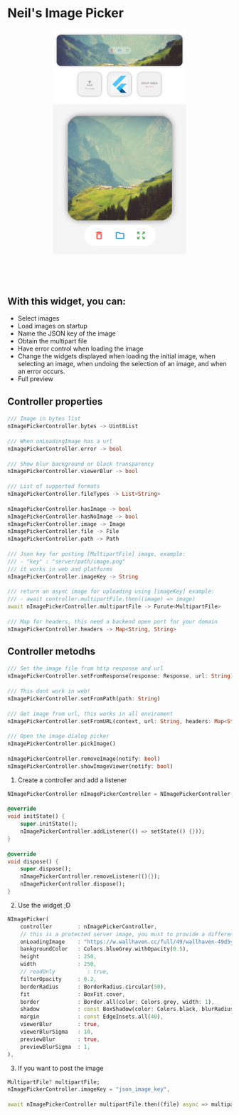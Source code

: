 # Neil's Image Picker


<p align="center">
    <img src="https://raw.githubusercontent.com/nycm1989/nImagePicker/main/screens/1.png" alt="" style="width:300px;">
    <img src="https://raw.githubusercontent.com/nycm1989/nImagePicker/main/screens/2.png" alt="" style="width:300px;">
</p>

<p align="center">
    <img src="https://raw.githubusercontent.com/nycm1989/nImagePicker/main/screens/3.png" alt="" style="width:300px;">
    <img src="https://raw.githubusercontent.com/nycm1989/nImagePicker/main/screens/4.png" alt="" style="width:300px;">
</p>

<p align="center">
    <img src="https://raw.githubusercontent.com/nycm1989/nImagePicker/main/screens/5.png" alt="" style="height:300px;">
</p>


## With this widget, you can:
- Select images
- Load images on startup
- Name the JSON key of the image
- Obtain the multipart file
- Have error control when loading the image
- Change the widgets displayed when loading the initial image, when selecting an image, when undoing the selection of an image, and when an error occurs.
- Full preview

## Controller properties
```dart
/// Image in bytes list
nImagePickerController.bytes -> Uint8List

/// When onLoadingImage has a url
nImagePickerController.error -> bool

/// Show blur background or black transparency
nImagePickerController.viewerBlur -> bool

/// List of supported formats
nImagePickerController.fileTypes -> List<String>

nImagePickerController.hasImage -> bool
nImagePickerController.hasNoImage -> bool
nImagePickerController.image -> Image
nImagePickerController.file -> File
nImagePickerController.path -> Path

/// Json key for posting [MultipartFile] image, example:
/// - "key" : "server/path/image.png"
/// it works in web and platforms
nImagePickerController.imageKey -> String

/// return an async image for uploading using [imageKey] example:
/// - await controller.multipartFile.then((image) => image)
await nImagePickerController.multipartFile -> Furute<MultipartFile>

/// Map for headers, this need a backend open port for your domain
nImagePickerController.headers -> Map<String, String>
```

## Controller metodhs
```dart
/// Set the image file from http response and url
nImagePickerController.setFromResponse(response: Response, url: String)

/// This dont work in web!
nImagePickerController.setFromPath(path: String)

/// Get image from url, this works in all enviroment
nImagePickerController.setFromURL(context, url: String, headers: Map<String, String>)

/// Open the image dialog picker
nImagePickerController.pickImage()

nImagePickerController.removeImage(notify: bool)
nImagePickerController.showImageViewer(notify: bool)
```

1. Create a controller and add a listener

```dart
NImagePickerController nImagePickerController = NImagePickerController();

@override
void initState() {
    super.initState();
    nImagePickerController.addListener(() => setState(() {}));
}

@override
void dispose() {
    super.dispose();
    nImagePickerController.removeListener((){});
    nImagePickerController.dispose();
}
```

2. Use the widget ;D

```dart
NImagePicker(
    controller        : nImagePickerController,
    // this is a protected server image, you must to provide a different header in web
    onLoadingImage    : "https://w.wallhaven.cc/full/49/wallhaven-49d5y8.jpg",
    bankgroundColor   : Colors.blueGrey.withOpacity(0.5),
    height            : 250,
    width             : 250,
    // readOnly          : true,
    filterOpacity     : 0.2,
    borderRadius      : BorderRadius.circular(50),
    fit               : BoxFit.cover,
    border            : Border.all(color: Colors.grey, width: 1),
    shadow            : const BoxShadow(color: Colors.black, blurRadius: 5, blurStyle: BlurStyle.outer),
    margin            : const EdgeInsets.all(40),
    viewerBlur        : true,
    viewerBlurSigma   : 10,
    previewBlur       : true,
    previewBlurSigma  : 1,
),

```

3. If you want to post the image
```dart
MultipartFile? multipartFile;
nImagePickerController.imageKey = "json_image_key",

await nImagePickerController multipartFile.then((file) async => multipartFile = file);
```